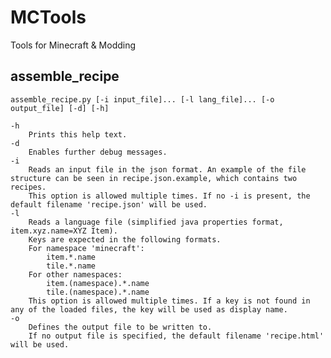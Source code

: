 # MCTools
Tools for Minecraft &amp; Modding

## assemble_recipe

	assemble_recipe.py [-i input_file]... [-l lang_file]... [-o output_file] [-d] [-h]
	
	-h
		Prints this help text.
	-d
		Enables further debug messages.
	-i
		Reads an input file in the json format. An example of the file structure can be seen in recipe.json.example, which contains two recipes.
		This option is allowed multiple times. If no -i is present, the default filename 'recipe.json' will be used.
	-l
		Reads a language file (simplified java properties format, item.xyz.name=XYZ Item).
		Keys are expected in the following formats.
		For namespace 'minecraft':
			item.*.name
			tile.*.name
		For other namespaces:
			item.(namespace).*.name
			tile.(namespace).*.name
		This option is allowed multiple times. If a key is not found in any of the loaded files, the key will be used as display name.
	-o
		Defines the output file to be written to.
		If no output file is specified, the default filename 'recipe.html' will be used.
